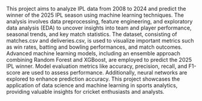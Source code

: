 This project aims to analyze IPL data from 2008 to 2024 and predict the winner of the 2025 IPL season using machine learning techniques. The analysis involves data preprocessing, feature engineering, and exploratory data analysis (EDA) to uncover insights into team and player performance, seasonal trends, and key match statistics. The dataset, consisting of matches.csv and deliveries.csv, is used to visualize important metrics such as win rates, batting and bowling performances, and match outcomes. Advanced machine learning models, including an ensemble approach combining Random Forest and XGBoost, are employed to predict the 2025 IPL winner. Model evaluation metrics like accuracy, precision, recall, and F1-score are used to assess performance. Additionally, neural networks are explored to enhance prediction accuracy. This project showcases the application of data science and machine learning in sports analytics, providing valuable insights for cricket enthusiasts and analysts.







